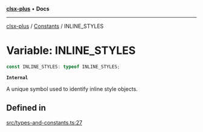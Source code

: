 [**clsx-plus**](README.md) • **Docs**

---

[clsx-plus](README.md) / [Constants](Namespace.Constants.md) / INLINE_STYLES

# Variable: INLINE_STYLES

```ts
const INLINE_STYLES: typeof INLINE_STYLES;
```

**`Internal`**

A unique symbol used to identify inline style objects.

## Defined in

[src/types-and-constants.ts:27](https://github.com/HoodieCollin/clsx-plus/blob/4d55252443bab37590ad84a6e45f55cb4343cd0f/src/types-and-constants.ts#L27)
